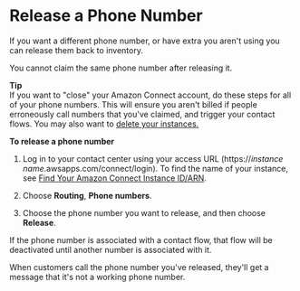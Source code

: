 # Release a Phone Number<a name="release-phone-number"></a>

If you want a different phone number, or have extra you aren't using you can release them back to inventory\. 

You cannot claim the same phone number after releasing it\.

**Tip**  
If you want to "close" your Amazon Connect account, do these steps for all of your phone numbers\. This will ensure you aren't billed if people erroneously call numbers that you've claimed, and trigger your contact flows\. You may also want to [delete your instances\.](delete-connect-instance.md) 

**To release a phone number**

1. Log in to your contact center using your access URL \(https://*instance name*\.awsapps\.com/connect/login\)\. To find the name of your instance, see [Find Your Amazon Connect Instance ID/ARN](find-instance-arn.md)\.

1. Choose **Routing**, **Phone numbers**\.

1. Choose the phone number you want to release, and then choose **Release**\.

If the phone number is associated with a contact flow, that flow will be deactivated until another number is associated with it\.

When customers call the phone number you've released, they'll get a message that it's not a working phone number\. 
